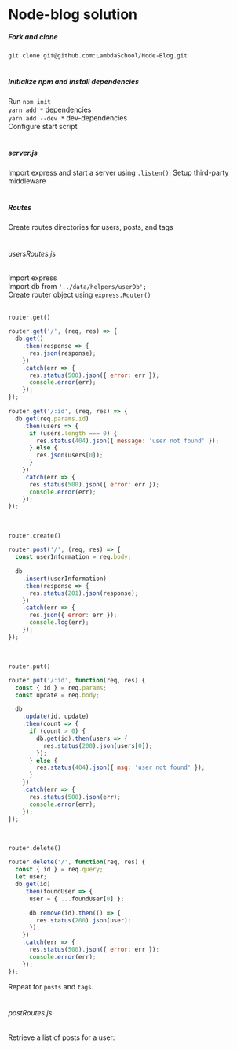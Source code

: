 # Node-blog solution
##### Fork and clone
`git clone git@github.com:LambdaSchool/Node-Blog.git` <br /><br />

##### Initialize npm and install dependencies
Run `npm init` <br />
`yarn add *` dependencies <br />
`yarn add --dev *` dev-dependencies <br />
Configure start script <br /> <br />

##### server.js
Import express and start a server using `.listen()`;
Setup third-party middleware <br /> <br />

##### Routes
Create routes directories for users, posts, and tags <br /> <br />

###### usersRoutes.js
Import express <br />
Import db from `'../data/helpers/userDb';` <br />
Create router object using `express.Router()` <br /> <br />


`router.get()`
```js
router.get('/', (req, res) => { 
  db.get()
    .then(response => {
      res.json(response);
    })
    .catch(err => {
      res.status(500).json({ error: err });
      console.error(err);
    });
});

router.get('/:id', (req, res) => { 
  db.get(req.params.id)
    .then(users => {
      if (users.length === 0) {
        res.status(404).json({ message: 'user not found' });
      } else {
        res.json(users[0]);
      }
    })
    .catch(err => {
      res.status(500).json({ error: err });
      console.error(err);
    });
});
```
<br />

`router.create()`

```js
router.post('/', (req, res) => {
  const userInformation = req.body;

  db
    .insert(userInformation)
    .then(response => {
      res.status(201).json(response);
    })
    .catch(err => {
      res.json({ error: err });
      console.log(err);
    });
});
```
<br />

`router.put()`

```js
router.put('/:id', function(req, res) {
  const { id } = req.params;
  const update = req.body;

  db
    .update(id, update)
    .then(count => {
      if (count > 0) {
        db.get(id).then(users => {
          res.status(200).json(users[0]);
        });
      } else {
        res.status(404).json({ msg: 'user not found' });
      }
    })
    .catch(err => {
      res.status(500).json(err);
      console.error(err);
    });
});
```
<br />

`router.delete()`

```js
router.delete('/', function(req, res) {
  const { id } = req.query;
  let user;
  db.get(id)
    .then(foundUser => {
      user = { ...foundUser[0] };

      db.remove(id).then(() => {
        res.status(200).json(user);
      });
    })
    .catch(err => {
      res.status(500).json({ error: err });
      console.error(err);
    });
});
```

Repeat for `posts` and `tags`. <br /><br />
###### postRoutes.js
Retrieve a list of posts for a user:
```js

```
